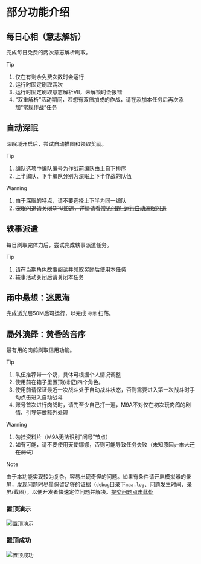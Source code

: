 # 部分功能介绍

## 每日心相（意志解析）

完成每日免费的两次意志解析刷取。

> [!TIP]
>
> 1. 仅在有剩余免费次数时会运行
> 2. 运行时固定刷取两次
> 3. 运行时固定刷取意志解析Ⅶ，未解锁时会报错
> 4. “双重解析”活动期间，若想有双倍加成的作战，请在添加本任务后再次添加“常规作战”任务

## 自动深眠

深眠域开启后，尝试自动推图和领取奖励。

> [!TIP]
>
> 1. 编队选项中编队编号为作战前编队由上自下排序
> 2. 上半编队、下半编队分别为深眠上下半作战的队伍

> [!WARNING]
>
> 1. 由于深眠的特点，请不要选择上下半为同一编队
> 2. ~~深眠闪退请关闭GPU加速，详情请看[常见问题-运行自动深眠闪退](./常见问题.md#运行自动深眠闪退)~~

## 轶事派遣

每日刷取完体力后，尝试完成轶事派遣任务。

> [!TIP]
>
> 1. 请在当期角色故事阅读并领取奖励后使用本任务
> 2. 轶事活动关闭后请关闭本任务

## 雨中悬想：迷思海

完成透光层50M后可运行，以完成 `寻思` 扫荡。

## 局外演绎：黄昏的音序

最有用的肉鸽刷取信用功能。

> [!TIP]
>
> 1. 队伍推荐带一个奶，具体可根据个人情况调整
> 2. 使用前在箱子里置顶(标记)四个角色。
> 3. 使用前请保证最近一次战斗处于自动战斗状态，否则需要进入第一次战斗时手动点击进入自动战斗
> 4. 账号首次进行肉鸽时，请先至少自己打一遍，M9A不对仅在初次玩肉鸽的剧情、引导等做额外处理

> [!WARNING]
>
> 1. 勿挂资料片（M9A无法识别“问号”节点）
> 2. 如有可能，请不要使用天使娜娜，否则可能导致任务失败（未知原因~~，本人还在测试~~）

> [!NOTE]
> 由于本功能实现较为复杂，容易出现奇怪的问题。如果有条件请开启模拟器的录屏，发现问题时尽量保留足够的证据（`debug`目录下`maa.log`、问题发生时间、录屏/截图），以便开发者快速定位问题并解决。[提交问题点击此处](https://github.com/MaaXYZ/M9A/issues/new/choose)

### 置顶演示

![置顶演示](https://github.com/user-attachments/assets/ff9d66d8-9540-447a-9eac-315caec00fe9)

### 置顶成功

![置顶成功](https://github.com/user-attachments/assets/d88fea79-df1b-4651-9d6d-386a40bf3b55)
